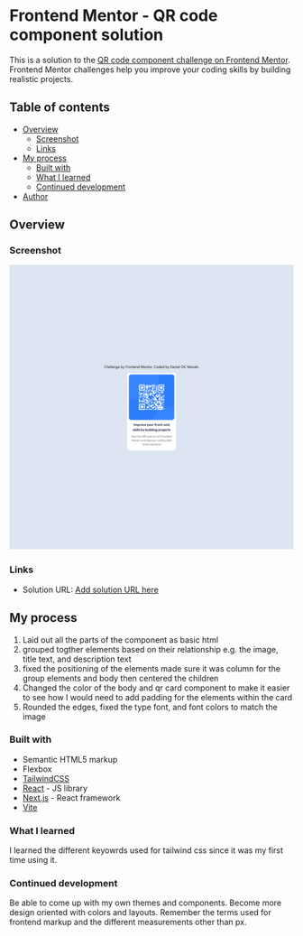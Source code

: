 # Frontend Mentor - QR code component solution

This is a solution to the [QR code component challenge on Frontend Mentor](https://www.frontendmentor.io/challenges/qr-code-component-iux_sIO_H). Frontend Mentor challenges help you improve your coding skills by building realistic projects. 

## Table of contents

- [Overview](#overview)
  - [Screenshot](#screenshot)
  - [Links](#links)
- [My process](#my-process)
  - [Built with](#built-with)
  - [What I learned](#what-i-learned)
  - [Continued development](#continued-development)
- [Author](#author)



## Overview

### Screenshot

![](./solution/screenshot.png)

### Links

- Solution URL: [Add solution URL here](https://github.com/TIC0NDER0GA/frontend_mentor)

## My process
1. Laid out all the parts of the component as basic html
2. grouped togther elements based on their relationship e.g. the image, title text, and description text
3. fixed the positioning of the elements made sure it was column for the group elements and body then centered the children
4. Changed the color of the body and qr card component to make it easier to see how I would need to add padding for the elements within the card 
5. Rounded the edges, fixed the type font, and font colors to match the image


### Built with

- Semantic HTML5 markup
- Flexbox
- [TailwindCSS](https://tailwindcss.com/docs/installation/using-vite)
- [React](https://reactjs.org/) - JS library
- [Next.js](https://nextjs.org/) - React framework
- [Vite](https://vite.dev/guide/)


### What I learned

I learned the different keyowrds used for tailwind css since it was my first time using it. 

### Continued development

Be able to come up with my own themes and components. Become more design oriented with colors and layouts. Remember the terms used for frontend markup and the different measurements other than px.





